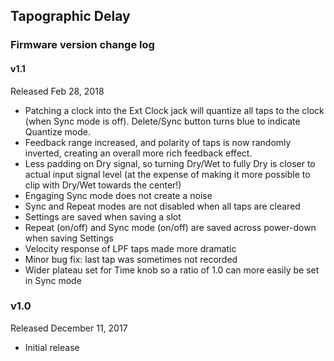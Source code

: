 ## Tapographic Delay ##
### Firmware version change log ###

#### v1.1 ####
Released Feb 28, 2018

  * Patching a clock into the Ext Clock jack will quantize all taps to the clock (when Sync mode is off). Delete/Sync button turns blue to indicate Quantize mode.
  * Feedback range increased, and polarity of taps is now randomly inverted, creating an overall more rich feedback effect.
  * Less padding on Dry signal, so turning Dry/Wet to fully Dry is closer to actual input signal level (at the expense of making it more possible to clip with Dry/Wet towards the center!)
  * Engaging Sync mode does not create a noise
  * Sync and Repeat modes are not disabled when all taps are cleared
  * Settings are saved when saving a slot
  * Repeat (on/off) and Sync mode (on/off) are saved across power-down when saving Settings
  * Velocity response of LPF taps made more dramatic
  * Minor bug fix: last tap was sometimes not recorded
  * Wider plateau set for Time knob so a ratio of 1.0 can more easily be set in Sync mode

  
  
### v1.0 ###
Released December 11, 2017

  * Initial release